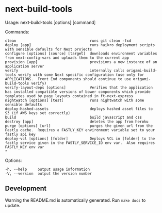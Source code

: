 # next-build-tools

  Usage: next-build-tools [options] [command]


  Commands:

    clean                                  runs git clean -fxd
    deploy [app]                           runs haikro deployment scripts with sensible defaults for Next projects
    configure [options] [source] [target]  downloads environment variables from next-config-vars and uploads them to the current app
    provision [app]                        provisions a new instance of an application server
    verify                                 internally calls origami-build-tools verify with some Next specific configuration (use only for APPLICATIONS.  Front End components should continue to use origami-build-tools verify)
    verify-layout-deps [options]           Verifies that the application has installed compatible versions of bower components which provide templates used by page layouts contained in ft-next-express
    nightwatch [options] [test]            runs nightwatch with some sensible defaults
    deploy-hashed-assets                   deploys hashed asset files to S3 (if AWS keys set correctly)
    build                                  build javascript and css
    destroy [app]                          deletes the app from heroku
    purge [options] [url]                  purges the given url from the Fastly cache.  Requires a FASTLY_KEY environment variable set to your fastly api key
    deploy-vcl [options] [folder]          Deploys VCL in [folder] to the fastly service given in the FASTLY_SERVICE_ID env var.  Also requires FASTLY_KEY env var
    *                                      

  Options:

    -h, --help     output usage information
    -V, --version  output the version number

## Development
Warning the README.md is automatically generated.  Run `make docs` to update.
